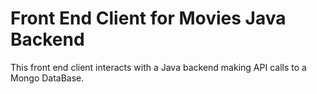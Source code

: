 # Front End Client for Movies Java Backend
This front end client interacts with a Java backend making API calls to a Mongo DataBase.